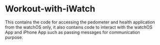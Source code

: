 # Workout-with-iWatch
This contains the code for accessing the pedometer and health application from the watchOS only, it also contains code to interact with the watchOS App and iPhone App such as passing messages for communication purpose.
